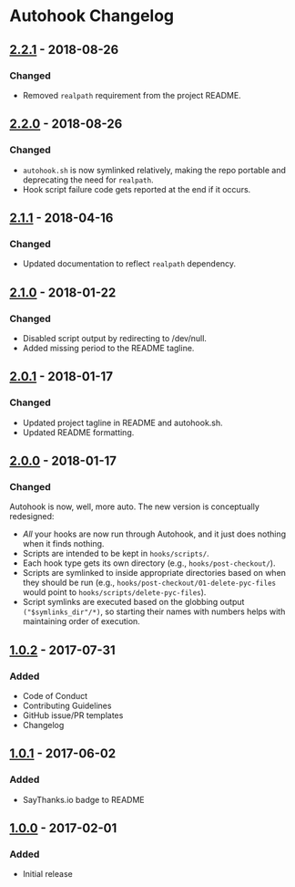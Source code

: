 # Autohook Changelog


## [2.2.1] - 2018-08-26

### Changed
- Removed `realpath` requirement from the project README.


## [2.2.0] - 2018-08-26

### Changed
- `autohook.sh` is now symlinked relatively, making the repo portable and deprecating the need for `realpath`.
- Hook script failure code gets reported at the end if it occurs.


## [2.1.1] - 2018-04-16

### Changed
- Updated documentation to reflect `realpath` dependency.


## [2.1.0] - 2018-01-22

### Changed
- Disabled script output by redirecting to /dev/null.
- Added missing period to the README tagline.


## [2.0.1] - 2018-01-17

### Changed
- Updated project tagline in README and autohook.sh.
- Updated README formatting.


## [2.0.0] - 2018-01-17

### Changed
Autohook is now, well, more auto. The new version is conceptually redesigned:
- _All_ your hooks are now run through Autohook, and it just does nothing when it finds nothing.
- Scripts are intended to be kept in `hooks/scripts/`.
- Each hook type gets its own directory (e.g., `hooks/post-checkout/`).
- Scripts are symlinked to inside appropriate directories based on when they should be run (e.g., `hooks/post-checkout/01-delete-pyc-files` would point to `hooks/scripts/delete-pyc-files`).
- Script symlinks are executed based on the globbing output `("$symlinks_dir"/*)`, so starting their names with numbers helps with maintaining order of execution.


## [1.0.2] - 2017-07-31

### Added
- Code of Conduct
- Contributing Guidelines
- GitHub issue/PR templates
- Changelog


## [1.0.1] - 2017-06-02

### Added
- SayThanks.io badge to README


## [1.0.0] - 2017-02-01

### Added
- Initial release


[Unreleased]: https://github.com/nkantar/Autohook/compare/2.2.1...HEAD
[2.2.1]: https://github.com/nkantar/Autohook/compare/2.2.0...2.2.1
[2.2.0]: https://github.com/nkantar/Autohook/compare/2.1.1...2.2.0
[2.1.1]: https://github.com/nkantar/Autohook/compare/2.1.0...2.1.1
[2.1.0]: https://github.com/nkantar/Autohook/compare/2.0.1...2.1.0
[2.0.1]: https://github.com/nkantar/Autohook/compare/2.0.0...2.0.1
[2.0.0]: https://github.com/nkantar/Autohook/compare/1.0.2...2.0.0
[1.0.2]: https://github.com/nkantar/Autohook/compare/1.0.1...1.0.2
[1.0.1]: https://github.com/nkantar/Autohook/compare/1.0.0...1.0.1
[1.0.0]: https://github.com/nkantar/Autohook/releases/tag/1.0.0
